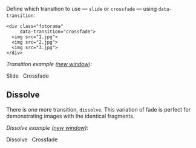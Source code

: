 Define which transition to&nbsp;use&nbsp;&mdash; `slide` or `crossfade` &mdash; using `data-transition`:

	<div class="fotorama"
	     data-transition="crossfade">
	  <img src="1.jpg">
	  <img src="2.jpg">
	  <img src="3.jpg">
	</div>

_Transition example (<a href="/examples/transition.html" target="_blank">new window</a>):_

<p>
	<span class="switch js-transition-switch active" data-fotorama="#transition">Slide</span>
	&nbsp;
	<span class="switch js-transition-switch" data-fotorama="#transition">Crossfade</span>
</p>

<div class="fotorama-wrap"><div class="fotorama"
     id="transition"
     data-width="700"
     data-ratio="3/2"
     data-max-width="100%"
     data-fit="cover">
	<a href="http://fotorama.s3.amazonaws.com/i/okonechnikov/10-lo.jpg"></a>
	<a href="http://fotorama.s3.amazonaws.com/i/okonechnikov/11-lo.jpg"></a>
	<a href="http://fotorama.s3.amazonaws.com/i/okonechnikov/13-lo.jpg"></a>
	<a href="http://fotorama.s3.amazonaws.com/i/okonechnikov/19-lo.jpg"></a>
	<a href="http://fotorama.s3.amazonaws.com/i/okonechnikov/4-lo.jpg"></a>
</div></div>

## Dissolve
There is&nbsp;one more transition, `dissolve`. This variation of&nbsp;fade is&nbsp;perfect for demonstrating images with the identical fragments.

_Dissolve example (<a href="/examples/dissolve.html" target="_blank">new window</a>):_

<p class="switch-group">
	<span class="switch js-transition-switch active" data-fotorama="#dissolve">Dissolve</span>
	&nbsp;
	<span class="switch js-transition-switch" data-fotorama="#dissolve">Crossfade</span>
</p>

<div class="fotorama-wrap"><div class="fotorama"
     id="dissolve"
     data-transition="dissolve"
     data-width="700"
     data-ratio="700/467"
     data-max-width="100%"
     data-fit="cover"
     data-loop="true">
	<a href="http://fotorama.s3.amazonaws.com/i/orion-art/5-a.jpg"></a>
	<a href="http://fotorama.s3.amazonaws.com/i/orion-art/5-b.jpg"></a>
	<a href="http://fotorama.s3.amazonaws.com/i/orion-art/5-c.jpg"></a>
</div></div>